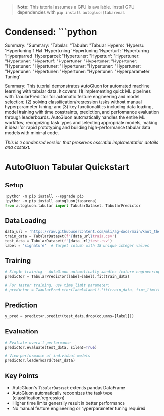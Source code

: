 > **Note:** This tutorial assumes a GPU is available. Install GPU dependencies with `pip install autogluon[tabarena]`.

# Condensed: ```python

Summary: "Summary: "Tabular: "Tabular: "Tabular Hypersc 'Hypersc 'Hypertuning 1.Hat 'Hypertuning 'Hypertuning 'Hyperturf: "Hypertuning 'Hyperparred 'Hyperparcel: "Hypertuner: "Hyperturf: "Hypertuner: "Hypertuner: "Hyperturf: "Hypertuner: "Hypertuner: "Hypertuner: "Hypertuner: "Hypertuner: "Hypertuner: "Hypertuner: "Hypertuner: "Hypertuner: "Hypertuner: "Hypertuner: "Hypertuner: "Hyperparameter Tuning"

Summary: This tutorial demonstrates AutoGluon for automated machine learning with tabular data. It covers: (1) implementing quick ML pipelines with TabularPredictor for automatic feature engineering and model selection; (2) solving classification/regression tasks without manual hyperparameter tuning; and (3) key functionalities including data loading, model training with time constraints, prediction, and performance evaluation through leaderboards. AutoGluon automatically handles the entire ML workflow, recognizing task types and selecting appropriate models, making it ideal for rapid prototyping and building high-performance tabular data models with minimal code.

*This is a condensed version that preserves essential implementation details and context.*

# AutoGluon Tabular Quickstart

## Setup
```python
!python -m pip install --upgrade pip
!python -m pip install autogluon[tabarena]
from autogluon.tabular import TabularDataset, TabularPredictor
```

## Data Loading
```python
data_url = 'https://raw.githubusercontent.com/mli/ag-docs/main/knot_theory/'
train_data = TabularDataset(f'{data_url}train.csv')
test_data = TabularDataset(f'{data_url}test.csv')
label = 'signature'  # Target column with 18 unique integer values
```

## Training
```python
# Simple training - AutoGluon automatically handles feature engineering and model selection
predictor = TabularPredictor(label=label).fit(train_data)

# For faster training, use time_limit parameter:
# predictor = TabularPredictor(label=label).fit(train_data, time_limit=60)  # in seconds
```

## Prediction
```python
y_pred = predictor.predict(test_data.drop(columns=[label]))
```

## Evaluation
```python
# Evaluate overall performance
predictor.evaluate(test_data, silent=True)

# View performance of individual models
predictor.leaderboard(test_data)
```

## Key Points
- AutoGluon's `TabularDataset` extends pandas DataFrame
- AutoGluon automatically recognizes the task type (classification/regression)
- Higher time limits generally result in better performance
- No manual feature engineering or hyperparameter tuning required
